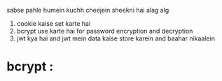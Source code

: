 sabse pahle humein kuchh cheejein sheekni hai alag alg
1) cookie kaise set karte hai
2) bcrypt use karte hai for password encryption and decryption
3) jwt kya hai and jwt mein data kaise store karein and baahar nikaalein

# bcrypt :
